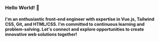 ### Hello World! 👋

#### I'm an enthusiastic front-end engineer with expertise in Vue.js, Tailwind CSS, Git, and HTML/CSS. I'm committed to continuous learning and problem-solving. Let's connect and explore opportunities to create innovative web solutions together!



